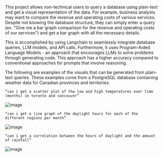<!-----

You have some errors, warnings, or alerts. If you are using reckless mode, turn it off to see inline alerts.
* ERRORs: 0
* WARNINGs: 0
* ALERTS: 3

Conversion time: 0.702 seconds.


Using this Markdown file:

1. Paste this output into your source file.
2. See the notes and action items below regarding this conversion run.
3. Check the rendered output (headings, lists, code blocks, tables) for proper
   formatting and use a linkchecker before you publish this page.

Conversion notes:

* Docs to Markdown version 1.0β35
* Mon Mar 18 2024 18:17:14 GMT-0700 (PDT)
* Source doc: Custom-LLM Readme
* This document has images: check for >>>>>  gd2md-html alert:  inline image link in generated source and store images to your server. NOTE: Images in exported zip file from Google Docs may not appear in  the same order as they do in your doc. Please check the images!

----->

This project allows non-technical users to query a database using plain-text and get a visual representation of the data. For example, business analysts may want to compare the revenue and operating costs of various services. Despite not knowing the database structure, they can simply enter a query (ex. "Give me a bar graph comparison for the revenue and operating costs of our services") and get a bar graph with all the necessary details. 

This is accomplished by using Langchain to seamlessly integrate database queries, LLM models, and API calls. Furthermore, it uses Program-Aided Language Models - an approach that encourages LLMs to solve problems through generating code. This approach has a higher accuracy compared to conventional approaches for prompts that involve reasoning. 

The following are examples of the visuals that can be generated from plain-text queries. These examples come from a PostgreSQL database containing weather data for Canadian provinces and territories. 

```
“can i get a scatter plot of the low and high temperatures over time (months) in toronto and vancouver”
```
![image](https://github.com/David-Ykz/custom-llm/assets/59211419/fd9c3538-b774-4e93-9f67-30987853adbd)

```
“can i get a line graph of the daylight hours for each of the different regions per month”
```
![image](https://github.com/David-Ykz/custom-llm/assets/59211419/62c427b3-55f7-4d65-8898-56e12d145f51)

```
“can i get a correlation between the hours of daylight and the amount of rainfall”
```
![image](https://github.com/David-Ykz/custom-llm/assets/59211419/4e1debe7-b886-4eb1-b1b6-fdb210736538)

